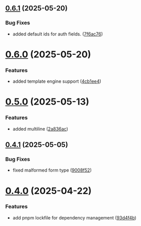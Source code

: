## [0.6.1](https://github.com/juicycleff/smartform/compare/v0.6.0...v0.6.1) (2025-05-20)


### Bug Fixes

* added default ids for auth fields. ([7f6ac76](https://github.com/juicycleff/smartform/commit/7f6ac761e1a029b8bed9cdac1d9e280eef05552a))



# [0.6.0](https://github.com/juicycleff/smartform/compare/v0.5.0...v0.6.0) (2025-05-20)


### Features

* added template engine support ([4cb1ee4](https://github.com/juicycleff/smartform/commit/4cb1ee429667dea503ebf1cbf4ea06a5974c848d))



# [0.5.0](https://github.com/juicycleff/smartform/compare/v0.4.1...v0.5.0) (2025-05-13)


### Features

* added multiline ([2a836ac](https://github.com/juicycleff/smartform/commit/2a836ac799967bdaf9e08f1ccdddd8de44e9f266))



## [0.4.1](https://github.com/juicycleff/smartform/compare/v0.4.0...v0.4.1) (2025-05-05)


### Bug Fixes

* fixed malformed form type ([9008f52](https://github.com/juicycleff/smartform/commit/9008f52f05e10d74690fd0d22026b7957c93b2bf))



# [0.4.0](https://github.com/juicycleff/smartform/compare/v0.3.0...v0.4.0) (2025-04-22)


### Features

* add pnpm lockfile for dependency management ([93d4f4b](https://github.com/juicycleff/smartform/commit/93d4f4bd2e9aaafc443b5cc9a6d837d6502733c3))



